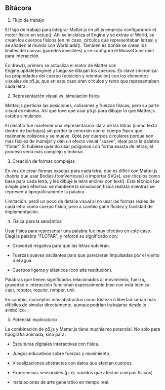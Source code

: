 ## Bitácora

1. Flujo de trabajo

El flujo de trabajo para integrar Matter.js en p5.js empieza configurando el motor físico en setup(). Ahí se inicializa el Engine y se extrae el World, se crean los cuerpos físicos (en mi caso, círculos que representaban letras) y se añaden al mundo con World.add(). También es donde se crean los límites del canvas (paredes invisibles) y se configura el MouseConstraint para interacción.

En draw(), primero se actualiza el motor de Matter con Engine.update(engine) y luego se dibujan los cuerpos. Es clave sincronizar las propiedades del cuerpo (posición y orientación) con los elementos visuales de p5.js, que en este caso eran círculos y texto que representaban cada letra.

2. Representación visual vs. simulación física

Matter.js gestiona las posiciones, colisiones y fuerzas físicas, pero su parte visual es mínima. Así que tuve que usar p5.js para dibujar lo que Matter.js estaba simulando.

El desafío fue mantener una representación clara de las letras (como texto dentro de burbujas) sin perder la conexión con el cuerpo físico que realmente colisiona y se mueve. Opté por cuerpos circulares porque son más fáciles de manejar y dan un efecto visual "suave", ideal para la palabra “flotar”. Si hubiese querido usar polígonos con forma exacta de letras, el proceso sería más complejo y tedioso.

3. Creación de formas complejas

En vez de crear formas exactas para cada letra, que es difícil con Matter.js (habría que usar Bodies.fromVertices() o importar SVGs), usé círculos como base para cada letra, y les dibujé la letra encima con text(). Esta técnica fue simple pero efectiva: se mantiene la simulación física realista mientras se representa tipográficamente la palabra.

Limitación: perdí un poco de detalle visual al no usar las formas reales de cada letra como cuerpo físico, pero a cambio gané fluidez y facilidad de implementación.

4. Física para la semántica

Usar física para representar una palabra fue muy efectivo en este caso. Elegí la palabra "FLOTAR", y reforcé su significado con:

* Gravedad negativa para que las letras subieran.

* Fuerzas suaves oscilantes para que parecieran impulsadas por el viento o el agua.

* Cuerpos ligeros y elásticos (con alta restitución).

Palabras que tienen significados relacionados al movimiento, fuerza, gravedad o interacción funcionan especialmente bien con esta técnica: caer, rebotar, repeler, romper, unir.

En cambio, conceptos más abstractos como tristeza o libertad serían más difíciles de simular directamente, aunque podrían trabajarse desde lo simbólico.

5. Potencial exploratorio

La combinación de p5.js y Matter.js tiene muchísimo potencial. No solo para tipografía animada, sino para:

* Esculturas digitales interactivas con física.

* Juegos educativos sobre fuerzas y movimiento.

* Visualizaciones abstractas con datos que afectan cuerpos.

* Experiencias sensoriales (p. ej. sonidos que afectan cuerpos físicos).

* Instalaciones de arte generativo en tiempo real.
